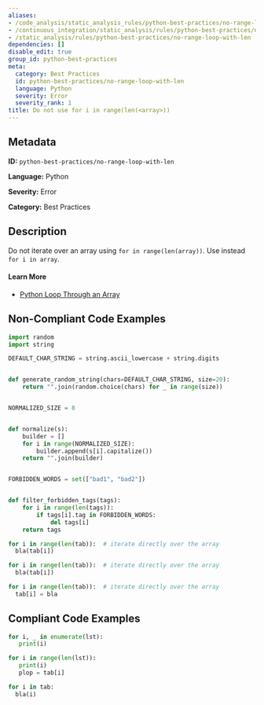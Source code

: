```yaml
---
aliases:
- /code_analysis/static_analysis_rules/python-best-practices/no-range-loop-with-len
- /continuous_integration/static_analysis/rules/python-best-practices/no-range-loop-with-len
- /static_analysis/rules/python-best-practices/no-range-loop-with-len
dependencies: []
disable_edit: true
group_id: python-best-practices
meta:
  category: Best Practices
  id: python-best-practices/no-range-loop-with-len
  language: Python
  severity: Error
  severity_rank: 1
title: Do not use for i in range(len(<array>))
---
```

<!--  SOURCED FROM https://github.com/DataDog/datadog-static-analyzer-rule-docs -->


## Metadata
**ID:** `python-best-practices/no-range-loop-with-len`

**Language:** Python

**Severity:** Error

**Category:** Best Practices

## Description
Do not iterate over an array using `for in range(len(array))`. Use instead `for i in array`.

#### Learn More

 - [Python Loop Through an Array](https://www.w3schools.com/python/gloss_python_array_loop.asp)

## Non-Compliant Code Examples
```python
import random
import string

DEFAULT_CHAR_STRING = string.ascii_lowercase + string.digits


def generate_random_string(chars=DEFAULT_CHAR_STRING, size=20):
    return "".join(random.choice(chars) for _ in range(size))


NORMALIZED_SIZE = 8


def normalize(s):
    builder = []
    for i in range(NORMALIZED_SIZE):
        builder.append(s[i].capitalize())
    return "".join(builder)


FORBIDDEN_WORDS = set(["bad1", "bad2"])


def filter_forbidden_tags(tags):
    for i in range(len(tags)):
        if tags[i].tag in FORBIDDEN_WORDS:
            del tags[i]
    return tags
```

```python
for i in range(len(tab)):  # iterate directly over the array
  bla(tab[i])
```

```python
for i in range(len(tab)):  # iterate directly over the array
  bla(tab[i])
```

```python
for i in range(len(tab)):  # iterate directly over the array
  tab[i] = bla
```

## Compliant Code Examples
```python
for i, _ in enumerate(lst):
   print(i)

for i in range(len(lst)):
   print(i)
   plop = tab[i]
```

```python
for i in tab:
  bla(i)
```
